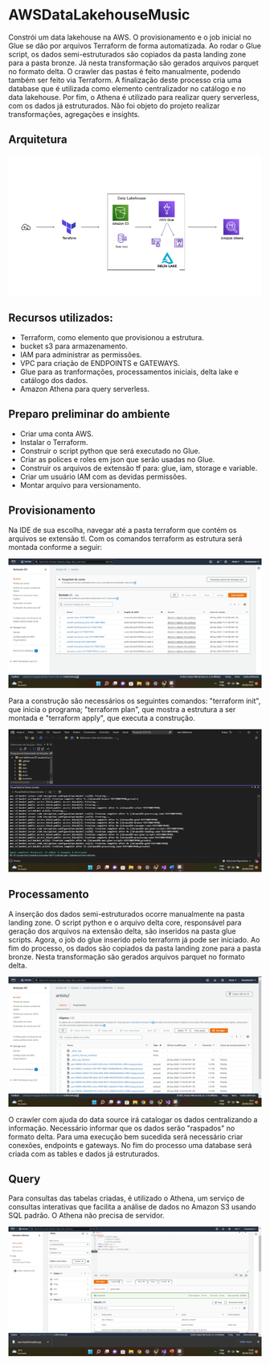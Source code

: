 # AWSDataLakehouseMusic

Constrói um data lakehouse na AWS. O provisionamento e o job inicial no Glue se dão por arquivos Terraform de forma automatizada. Ao rodar o Glue script, os dados semi-estruturados são copiados da pasta landing zone para a pasta bronze. Já nesta transformação são gerados arquivos parquet no formato delta. O crawler das pastas é feito manualmente, podendo também ser feito via Terraform. A finalização deste processo cria uma database que é utilizada como elemento centralizador no catálogo e no data lakehouse. Por fim, o Athena é utilizado para realizar query serverless, com os dados já estruturados. Não foi objeto do projeto realizar transformações, agregações e insights.

## Arquitetura
<p align="center">
<img src="https://github.com/LeandroRFausto/AWSDataLakehouseMusic/blob/master/prints/arq.png"/>
</p>

## Recursos utilizados:
* Terraform, como elemento que provisionou a estrutura.
* bucket s3 para armazenamento.
* IAM para administrar as permissões.
* VPC para criação de ENDPOINTS e GATEWAYS.
* Glue para as tranformações, processamentos iniciais, delta lake e catálogo dos dados.
* Amazon Athena para query serverless.

## Preparo preliminar do ambiente
* Criar uma conta AWS.
* Instalar o Terraform.
* Construir o script python que será executado no Glue.
* Criar as polices e roles em json que serão usadas no Glue.
* Construir os arquivos de extensão tf para: glue, iam, storage e variable.
* Criar um usuário IAM com as devidas permissões.
* Montar arquivo para versionamento.

## Provisionamento

Na IDE de sua escolha, navegar até a pasta terraform que contém os arquivos se extensão tl. Com os comandos terraform as estrutura será montada conforme a seguir:

<p align="center">
<img src="https://github.com/LeandroRFausto/AWSDataLakehouseMusic/blob/master/prints/datalake.png"/>
</p>

Para a construção são necessários os seguintes comandos: "terraform init", que inicia o programa; "terraform plan", que mostra a estrutura a ser montada e "terraform apply", que executa a construção. 

<p align="center">
<img src="https://github.com/LeandroRFausto/AWSDataLakehouseMusic/blob/master/prints/terraform_apply.png"/>
</p>

## Processamento
A inserção dos dados semi-estruturados ocorre manualmente na pasta landing zone. O script python e o arquivo delta core, responsável para geração dos arquivos na extensão delta, são inseridos na pasta glue scripts. Agora, o job do glue inserido pelo terraform já pode ser iniciado. Ao fim do processo, os dados são copiados da pasta landing zone para a pasta bronze. Nesta transformação são gerados arquivos parquet no formato delta.

<p align="center">
<img src="https://github.com/LeandroRFausto/AWSDataLakehouseMusic/blob/master/prints/delta_raw.png"/>
</p>

O crawler com ajuda do data source irá catalogar os dados centralizando a informação. Necessário informar que os dados serão "raspados" no formato delta. Para uma execução bem sucedida será necessário criar conexões, endpoints e gateways. No fim do processo uma database será criada com as tables e dados já estruturados.


## Query
Para consultas das tabelas criadas, é utilizado o Athena, um serviço de consultas interativas que facilita a análise de dados no Amazon S3 usando SQL padrão. O Athena não precisa de servidor.

<p align="center">
<img src="https://github.com/LeandroRFausto/AWSDataLakehouseMusic/blob/master/prints/athena.png"/>
</p>
